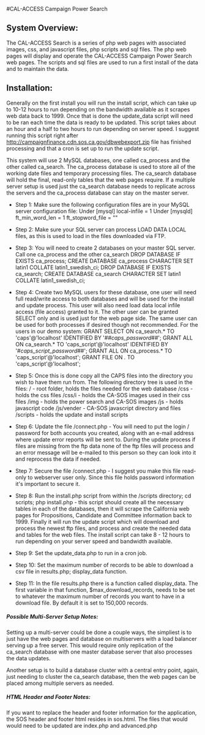 #CAL-ACCESS Campaign Power Search

## System Overview:
The CAL-ACCESS Search is a series of php web pages with associated images, css, and javascript files, php scripts and sql files.  The php web pages will display and operate the CAL-ACCESS Campaign Power Search web pages.  The scripts and sql files are used to run a first install of the data and to maintain the data.

## Installation:
Generally on the first install you will run the install script, which can take up to 10-12 hours to run depending on the bandwidth available as it scrapes web data back to 1999.  Once that is done the update_data script will need to be ran each time the data is ready to be updated.  This script takes about an hour and a half to two hours to run depending on server speed.  I suggest running this script right after http://campaignfinance.cdn.sos.ca.gov/dbwebexport.zip file has finished processing and that a cron is set up to run the update script.

This system will use 2 MySQL databases, one called ca_process and the other called ca_search.  The ca_process database is used to store all of the working date files and temporary processing files.  The ca_search database will hold the final, read-only tables that the web pages require.  If a multiple server setup is used just the ca_search database needs to replicate across the servers and the ca_process database can stay on the master server.


* Step 1: Make sure the following configuration files are in your MySQL server configuration file:
Under [mysql]
local-infile = 1
Under [mysqld]
ft_min_word_len = 1
ft_stopword_file = ""

* Step 2: Make sure your SQL server can process LOAD DATA LOCAL files, as this is used to load in the files downloaded via FTP.

* Step 3: You will need to create 2 databases on your master SQL server.  Call one ca_process and the other ca_search
DROP DATABASE IF EXISTS ca_process;
CREATE DATABASE ca_process CHARACTER SET latin1 COLLATE latin1_swedish_ci;
DROP DATABASE IF EXISTS ca_search;
CREATE DATABASE ca_search CHARACTER SET latin1 COLLATE latin1_swedish_ci;

* Step 4: Create two MySQL users for these database, one user will need full read/write access to both databases and will be used for the install and update process.  This user will also need load data local infile access (file access) granted to it. The other user can be granted SELECT only and is used just for the web page side.  The same user can be used for both processes if desired though not recommended.
For the users in our demo system:
GRANT SELECT ON ca_search.* TO 'caps'@'localhost' IDENTIFIED BY '##_caps_password_##';
GRANT ALL ON ca_search.* TO 'caps_script'@'localhost' IDENTIFIED BY '#_caps_script_password_##';
GRANT ALL ON ca_process.* TO 'caps_script'@'localhost';
GRANT FILE ON *.* TO 'caps_script'@'localhost';

* Step 5: Once this is done copy all the CAPS files into the directory you wish to have them run from.  The following directory tree is used in the files:
/ - root folder, holds the files needed for the web database
/css - holds the css files
/css/i - holds the CA-SOS images used in their css files
/img - holds the power search and CA-SOS images
/js - holds javascript code
/js/vender - CA-SOS javascript directory and files
/scripts - holds the update and install scripts

* Step 6: Update the file /connect.php - You will need to put the login / password for both accounts you created, along with an e-mail address where update error reports will be sent to.  During the update process if files are missing from the ftp data none of the ftp files will process and an error message will be e-mailed to this person so they can look into it and reprocess the data if needed.

* Step 7: Secure the file /connect.php - I suggest you make this file read-only to webserver user only.  Since this file holds password information it's important to secure it.

* Step 8: Run the install.php script from within the /scripts directory; cd scripts; php install.php - this script should create all the necessary tables in each of the databases, then it will scrape the California web pages for Propositions, Candidate and Committee information back to 1999.  Finally it will run the update script which will download and process the newest ftp files, and process and create the needed data and tables for the web files.  The install script can take 8 - 12 hours to run depending on your server speed and bandwidth available.

* Step 9: Set the update_data.php to run in a cron job.

* Step 10: Set the maximum number of records to be able to download a csv file in results.php; display_data function.

* Step 11: In the file results.php there is a function called display_data.  The first variable in that function, $max_download_records, needs to be set to whatever the maximum number of records you want to have in a download file.  By default it is set to 150,000 records.


##### Possible Multi-Server Setup Notes:
Setting up a multi-server could be done a couple ways, the simpliest is to just have the web pages and database on multiservers with a load balancer serving up a free server.  This would require only replication of the ca_search database with one master database server that also processes the data updates.

Another setup is to build a database cluster with a central entry point, again, just needing to cluster the ca_search database, then the web pages can be placed among multiple servers as needed.

##### HTML Header and Footer Notes:
If you want to replace the header and footer information for the application, the SOS header and footer html resides in sos.html. The files that would would need to be updated are index.php and advanced.php
